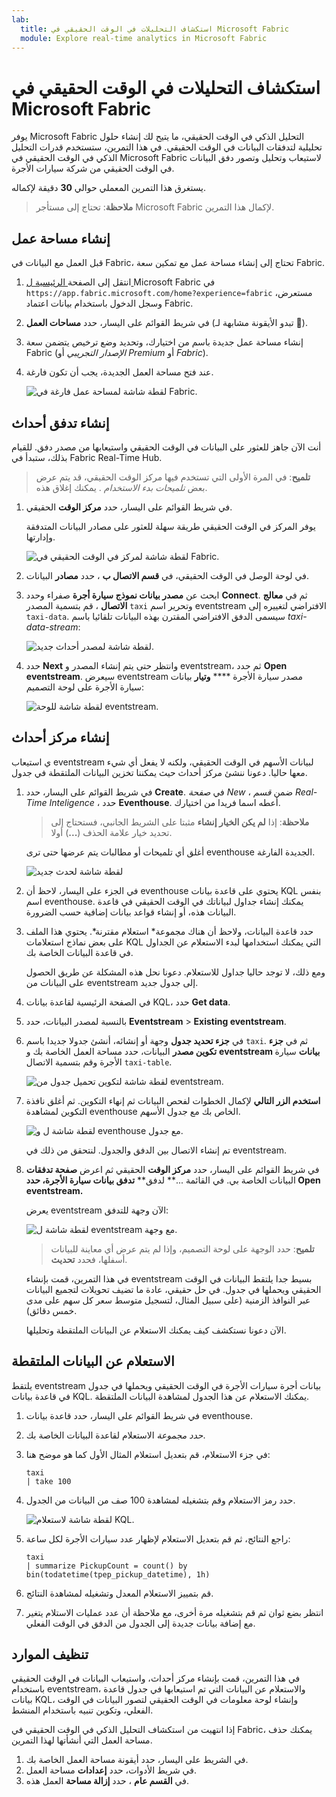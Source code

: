 ```yaml
---
lab:
  title: استكشاف التحليلات في الوقت الحقيقي في Microsoft Fabric
  module: Explore real-time analytics in Microsoft Fabric
---
```


# استكشاف التحليلات في الوقت الحقيقي في Microsoft Fabric

يوفر Microsoft Fabric التحليل الذكي في الوقت الحقيقي، ما يتيح لك إنشاء حلول تحليلية لتدفقات البيانات في الوقت الحقيقي. في هذا التمرين، ستستخدم قدرات التحليل الذكي في الوقت الحقيقي في Microsoft Fabric لاستيعاب وتحليل وتصور دفق البيانات في الوقت الحقيقي من شركة سيارات الأجرة.

يستغرق هذا التمرين المعملي حوالي **30** دقيقة لإكماله.

> **ملاحظة**: تحتاج إلى مستأجر [](https://learn.microsoft.com/fabric/get-started/fabric-trial) Microsoft Fabric لإكمال هذا التمرين.

## إنشاء مساحة عمل

قبل العمل مع البيانات في Fabric، تحتاج إلى إنشاء مساحة عمل مع تمكين سعة Fabric.

1. انتقل إلى الصفحة[ الرئيسية ل ](https://app.fabric.microsoft.com/home?experience=fabric)Microsoft Fabric في `https://app.fabric.microsoft.com/home?experience=fabric` مستعرض، وسجل الدخول باستخدام بيانات اعتماد Fabric.
1. في شريط القوائم على اليسار، حدد **مساحات العمل** (تبدو الأيقونة مشابهة لـ ).
1. إنشاء مساحة عمل جديدة باسم من اختيارك، وتحديد وضع ترخيص يتضمن سعة Fabric (*الإصدار التجريبي* أو *Premium* أو *Fabric*).
1. عند فتح مساحة العمل الجديدة، يجب أن تكون فارغة.

    ![لقطة شاشة لمساحة عمل فارغة في Fabric.](./images/new-workspace.png)

## إنشاء تدفق أحداث

أنت الآن جاهز للعثور على البيانات في الوقت الحقيقي واستيعابها من مصدر دفق. للقيام بذلك، ستبدأ في Fabric Real-Time Hub.

> **تلميح**: في المرة الأولى التي تستخدم فيها مركز الوقت الحقيقي، قد يتم عرض بعض *تلميحات بدء الاستخدام* . يمكنك إغلاق هذه.

1. في شريط القوائم على اليسار، حدد **مركز الوقت** الحقيقي.

    يوفر المركز في الوقت الحقيقي طريقة سهلة للعثور على مصادر البيانات المتدفقة وإدارتها.

    ![لقطة شاشة لمركز في الوقت الحقيقي في Fabric.](./images/real-time-hub.png)

1. في لوحة الوصل في الوقت الحقيقي، في **قسم الاتصال ب** ، حدد **مصادر** البيانات.
1. ابحث عن **مصدر بيانات نموذج سيارة أجرة** صفراء وحدد **Connect**. ثم في **معالج الاتصال** ، قم بتسمية المصدر `taxi` وتحرير اسم eventstream الافتراضي لتغييره إلى `taxi-data`. سيسمى الدفق الافتراضي المقترن بهذه البيانات تلقائيا باسم *taxi-data-stream*:

    ![لقطة شاشة لمصدر أحداث جديد.](./images/name-eventstream.png)

1. حدد **Next** وانتظر حتى يتم إنشاء المصدر و eventstream، ثم حدد **Open eventstream**. سيعرض eventstream مصدر سيارة الأجرة **** **وتيار** بيانات سيارة الأجرة على لوحة التصميم:

   ![لقطة شاشة للوحة eventstream.](./images/new-taxi-stream.png)

## إنشاء مركز أحداث

ي استيعاب eventstream لبيانات الأسهم في الوقت الحقيقي، ولكنه لا يفعل أي شيء معها حاليا. دعونا ننشئ مركز أحداث حيث يمكننا تخزين البيانات الملتقطة في جدول.

1. في شريط القوائم على اليسار، حدد **Create**. في *صفحة New* ، ضمن *قسم Real-Time Inteligence* ، حدد **Eventhouse**. أعطه اسما فريدا من اختيارك.

    >**ملاحظة**: إذا **لم يكن الخيار إنشاء** مثبتا على الشريط الجانبي، فستحتاج إلى تحديد خيار علامة الحذف (**...**) أولا.

    أغلق أي تلميحات أو مطالبات يتم عرضها حتى ترى eventhouse الجديدة الفارغة.

    ![لقطة شاشة لحدث جديد](./images/create-eventhouse.png)

1. في الجزء على اليسار، لاحظ أن eventhouse يحتوي على قاعدة بيانات KQL بنفس اسم eventhouse. يمكنك إنشاء جداول لبياناتك في الوقت الحقيقي في قاعدة البيانات هذه، أو إنشاء قواعد بيانات إضافية حسب الضرورة.
1. حدد قاعدة البيانات، ولاحظ أن هناك مجموعة* استعلام مقترنة*. يحتوي هذا الملف على بعض نماذج استعلامات KQL التي يمكنك استخدامها لبدء الاستعلام عن الجداول في قاعدة البيانات الخاصة بك.

    ومع ذلك، لا توجد حاليا جداول للاستعلام. دعونا نحل هذه المشكلة عن طريق الحصول على البيانات من eventstream إلى جدول جديد.

1. في الصفحة الرئيسية لقاعدة بيانات KQL، حدد **Get data**.
1. بالنسبة لمصدر البيانات، حدد **Eventstream** > **Existing eventstream**.
1. في **جزء تحديد جدول** وجهة أو إنشائه، أنشئ جدولا جديدا باسم `taxi`. ثم في **جزء تكوين مصدر** البيانات، حدد مساحة العمل الخاصة بك و **eventstream بيانات** سيارة الأجرة وقم بتسمية الاتصال `taxi-table`.

   ![لقطة شاشة لتكوين تحميل جدول من eventstream.](./images/configure-destination.png)

1. **استخدم الزر التالي** لإكمال الخطوات لفحص البيانات ثم إنهاء التكوين. ثم أغلق نافذة التكوين لمشاهدة eventhouse الخاص بك مع جدول الأسهم.

   ![لقطة شاشة ل و eventhouse مع جدول.](./images/eventhouse-with-table.png)

    تم إنشاء الاتصال بين الدفق والجدول. لنتحقق من ذلك في eventstream.

1. في شريط القوائم على اليسار، حدد **مركز الوقت** الحقيقي ثم اعرض **صفحة تدفقات** البيانات الخاصة بي. في القائمة ...** لدفق** **تدفق بيانات سيارة الأجرة، حدد **Open eventstream**.**

    يعرض eventstream الآن وجهة للتدفق:

   ![لقطة شاشة ل eventstream مع وجهة.](./images/eventstream-destination.png)

    > **تلميح**: حدد الوجهة على لوحة التصميم، وإذا لم يتم عرض أي معاينة للبيانات أسفلها، فحدد **تحديث**.

    في هذا التمرين، قمت بإنشاء eventstream بسيط جدا يلتقط البيانات في الوقت الحقيقي ويحملها في جدول. في حل حقيقي، عادة ما تضيف تحويلات لتجميع البيانات عبر النوافذ الزمنية (على سبيل المثال، لتسجيل متوسط سعر كل سهم على مدى خمس دقائق).

    الآن دعونا نستكشف كيف يمكنك الاستعلام عن البيانات الملتقطة وتحليلها.

## الاستعلام عن البيانات الملتقطة

يلتقط eventstream بيانات أجرة سيارات الأجرة في الوقت الحقيقي ويحملها في جدول في قاعدة بيانات KQL. يمكنك الاستعلام عن هذا الجدول لمشاهدة البيانات الملتقطة.

1. في شريط القوائم على اليسار، حدد قاعدة بيانات eventhouse.
1. *حدد مجموعة* الاستعلام لقاعدة البيانات الخاصة بك.
1. في جزء الاستعلام، قم بتعديل استعلام المثال الأول كما هو موضح هنا:

    ```kql
    taxi
    | take 100
    ```

1. حدد رمز الاستعلام وقم بتشغيله لمشاهدة 100 صف من البيانات من الجدول.

    ![لقطة شاشة لاستعلام KQL.](./images/kql-stock-query.png)

1. راجع النتائج، ثم قم بتعديل الاستعلام لإظهار عدد سيارات الأجرة لكل ساعة:

    ```kql
    taxi
    | summarize PickupCount = count() by bin(todatetime(tpep_pickup_datetime), 1h)
    ```

1. قم بتمييز الاستعلام المعدل وتشغيله لمشاهدة النتائج.
1. انتظر بضع ثوان ثم قم بتشغيله مرة أخرى، مع ملاحظة أن عدد عمليات الاستلام يتغير مع إضافة بيانات جديدة إلى الجدول من الدفق في الوقت الفعلي.

## تنظيف الموارد

في هذا التمرين، قمت بإنشاء مركز أحداث، واستيعاب البيانات في الوقت الحقيقي باستخدام eventstream، والاستعلام عن البيانات التي تم استيعابها في جدول قاعدة بيانات KQL، وإنشاء لوحة معلومات في الوقت الحقيقي لتصور البيانات في الوقت الفعلي، وتكوين تنبيه باستخدام المنشط.

إذا انتهيت من استكشاف التحليل الذكي في الوقت الحقيقي في Fabric، يمكنك حذف مساحة العمل التي أنشأتها لهذا التمرين.

1. في الشريط على اليسار، حدد أيقونة مساحة العمل الخاصة بك.
2. في شريط الأدوات، حدد **إعدادات** مساحة العمل.
3. في **القسم عام** ، حدد **إزالة مساحة** العمل هذه.
